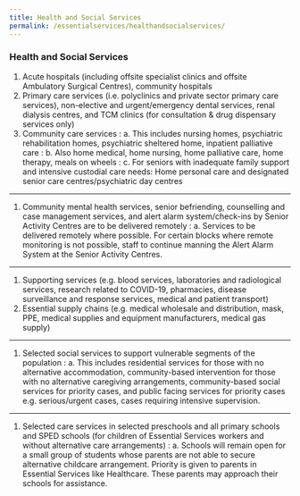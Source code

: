 ```yaml
---
title: Health and Social Services
permalink: /essentialservices/healthandsocialservices/
---
```


### **Health and Social Services**

1. Acute hospitals (including offsite specialist clinics and offsite Ambulatory Surgical Centres), community hospitals
2. Primary care services (i.e. polyclinics and private sector primary care services), non-elective and urgent/emergency dental services, renal dialysis centres, and TCM clinics (for consultation & drug dispensary services only)
3. Community care services
: a. This includes nursing homes, psychiatric rehabilitation homes, psychiatric sheltered home, inpatient palliative care
: b. Also home medical, home nursing, home palliative care, home therapy, meals on wheels
: c. For seniors with inadequate family support and intensive custodial care needs: Home personal care and designated senior care centres/psychiatric day centres

---

1. Community mental health services, senior befriending, counselling and case management services, and alert alarm system/check-ins by Senior Activity Centres are to be delivered remotely
: a. Services to be delivered remotely where possible. For certain blocks where remote monitoring is not possible, staff to continue manning the Alert Alarm System at the Senior Activity Centres.

---

1. Supporting services (e.g. blood services, laboratories and radiological services, research related to COVID-19, pharmacies, disease surveillance and response services, medical and patient transport)
2. Essential supply chains (e.g. medical wholesale and distribution, mask, PPE, medical supplies and equipment manufacturers, medical gas supply)

---

1. Selected social services to support vulnerable segments of the population
: a. This includes residential services for those with no alternative accommodation, community-based intervention for those with no alternative caregiving arrangements, community-based social services for priority cases, and public facing services for priority cases e.g. serious/urgent cases, cases requiring intensive supervision.

---

1. Selected care services in selected preschools and all primary schools and SPED schools (for children of Essential Services workers and without alternative care arrangements)
: a. Schools will remain open for a small group of students whose parents are not able to secure alternative childcare arrangement. Priority is given to parents in Essential Services like Healthcare. These parents may approach their schools for assistance.
